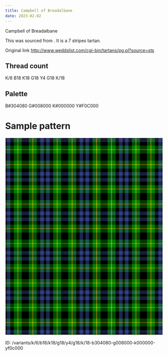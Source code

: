 ```yaml
---
title: Campbell of Breadalbane
date: 2023-02-02
---
```

Campbell of Breadalbane

This was sourced from <no value>.  It is a 7 stripes tartan.

Original link http://www.weddslist.com/cgi-bin/tartans/pg.pl?source=sts

## Thread count
K/6 B18 K18 G18 Y4 G18 K/18

## Palette
B#304080 G#008000 K#000000 Y#F0C000

# Sample pattern

![Tartan detail](tartan.png "K/6 B18 K18 G18 Y4 G18 K/18 tartan")

ID: /variants/k/6/b18/k18/g18/y4/g18/k/18-b304080-g008000-k000000-yf0c000